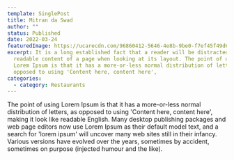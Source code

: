 ```yaml
---
template: SinglePost
title: Mitran da Swad
author: ""
status: Published
date: 2022-03-24
featuredImage: https://ucarecdn.com/96860412-5646-4e8b-9be0-f7ef45f49d63/
excerpt: It is a long established fact that a reader will be distracted by the
  readable content of a page when looking at its layout. The point of using
  Lorem Ipsum is that it has a more-or-less normal distribution of letters, as
  opposed to using 'Content here, content here',
categories:
  - category: Restaurants
---
```



The point of using Lorem Ipsum is that it has a more-or-less normal distribution of letters, as opposed to using 'Content here, content here', making it look like readable English. Many desktop publishing packages and web page editors now use Lorem Ipsum as their default model text, and a search for 'lorem ipsum' will uncover many web sites still in their infancy. Various versions have evolved over the years, sometimes by accident, sometimes on purpose (injected humour and the like).
